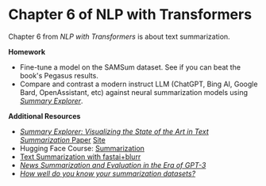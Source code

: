 # Chapter 6 of NLP with Transformers

Chapter 6 from *NLP with Transformers* is about text summarization.

**Homework**

- Fine-tune a model on the SAMSum dataset. See if you can beat the book's Pegasus results.
- Compare and contrast a modern instruct LLM (ChatGPT, Bing AI, Google Bard, OpenAssistant, etc) against neural summarization models using [*Summary Explorer*](https://tldr.webis.de).

**Additional Resources**

- [*Summary Explorer: Visualizing the State of the Art in Text Summarization* Paper](https://arxiv.org/abs/2108.01879) [Site](https://tldr.webis.de)
- Hugging Face Course: [Summarization](https://huggingface.co/learn/nlp-course/chapter7/5)
- [Text Summarization with fastai+blurr](https://ohmeow.com/posts/2020/05/23/text-generation-with-blurr.html)
- [*News Summarization and Evaluation in the Era of GPT-3*](https://arxiv.org/abs/2209.12356)
- [*How well do you know your summarization datasets?*](https://arxiv.org/abs/2106.11388)
